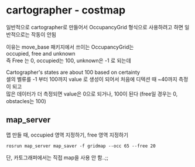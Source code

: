 # cartographer - costmap

일반적으로 cartographer로 만들어서 OccupancyGrid 형식으로 사용하려고 하면 일반적으로는 작동이 안됨  

이유는 move_base 패키지에서 쓰이는 OccupancyGrid는   
occupied, free and unknown   
즉 Free 는 0,  occupied는 100, unknown은 -1 로 되는데 

Cartographer's states are about 100 based on certainty    
셀의 벨류를 
-1 부터 100까지 value 로 생성이 되어서 처음에 디텍션 때 ~40까지 측정이 되고   
많은 데이터가 더 측정되면 value은 0으로 되거나, 100이 된다 (free일 경우는 0, obstacles는 100)




##  map_server
맵 만들 때, occupied 영역 지정하기, free 영역 지정하기 

```
rosrun map_server map_saver -f gridmap --occ 65 --free 20 
```

단, 카토그래퍼에서는 직접 map을 사용 안 함..;;








